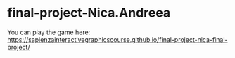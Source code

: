 # final-project-Nica.Andreea

 You can play the game here:
  https://sapienzainteractivegraphicscourse.github.io/final-project-nica-final-project/
